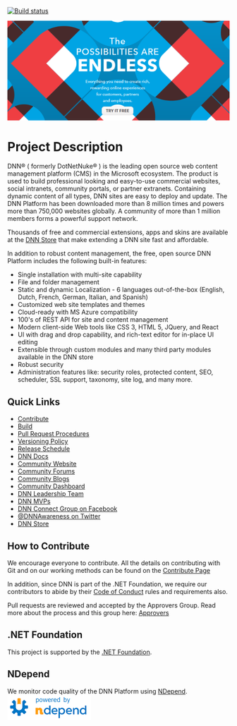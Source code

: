 [![Build status](https://dotnet.visualstudio.com/DNN/_apis/build/status/dnnsoftware.Dnn.Platform?branchName=develop)](https://dotnet.visualstudio.com/DNN/_build/latest?definitionId=145&branchName=develop)

![DNN Platform At A Glance](dnnplatform.png)

# Project Description

DNN® ( formerly DotNetNuke® ) is the leading open source web content management platform (CMS) in the Microsoft ecosystem. The product is used to build professional looking and easy-to-use commercial websites, social intranets, community portals, or partner extranets. Containing dynamic content of all types, DNN sites are easy to deploy and update. The DNN Platform has been downloaded more than 8 million times and powers more than 750,000 websites globally. A community of more than 1 million members forms a powerful support network. 

Thousands of free and commercial extensions, apps and skins are available at the [DNN Store](http://store.dnnsoftware.com/) that make extending a DNN site fast and affordable.

In addition to robust content management, the free, open source DNN Platform includes the following built-in features:

* Single installation with multi-site capability
* File and folder management
* Static and dynamic Localization - 6 languages out-of-the-box (English, Dutch, French, German, Italian, and Spanish)
* Customized web site templates and themes
* Cloud-ready with MS Azure compatibility
* 100's of REST API for site and content management
* Modern client-side Web tools like CSS 3, HTML 5, JQuery, and React
* UI with drag and drop capability, and rich-text editor for in-place UI editing
* Extensible through custom modules and many third party modules available in the DNN store
* Robust security
* Administration features like: security roles, protected content, SEO, scheduler, SSL support, taxonomy, site log, and many more.

## Quick Links

* [Contribute](CONTRIBUTING.md)
* [Build](.github/BUILD.md)
* [Pull Request Procedures](.github/PULL_REQUEST_PROCESS.md)
* [Versioning Policy](.github/VERSIONING_POLICY.md)
* [Release Schedule](.github/RELEASE_SCHEDULE.md)
* [DNN Docs](https://dnndocs.com)
* [Community Website](https://dnncommunity.org)
* [Community Forums](https://dnncommunity.org/forums)
* [Community Blogs](https://dnncommunity.org/blogs)
* [Community Dashboard](https://dnncommunity.org/Community/Dashboard)
* [DNN Leadership Team](https://dnncommunity.org/Community/Leadership-Team)
* [DNN MVPs](https://dnncommunity.org/Community/MVPs/Current-MVPs)
* [DNN Connect Group on Facebook](https://www.facebook.com/groups/dnnconnect/)
* [@DNNAwareness on Twitter](https://www.Twitter.com/DNN)
* [DNN Store](http://store.dnnsoftware.com/)

## How to Contribute

We encourage everyone to contribute.
All the details on contributing with Git and on our working methods can be found on the [Contribute Page](CONTRIBUTING.md)

In addition, since DNN is part of the .NET Foundation, we require our contributors to abide by their [Code of Conduct](https://www.dotnetfoundation.org/code-of-conduct) rules and requirements also.

Pull requests are reviewed and accepted by the Approvers Group. Read more about the process and this group here: [Approvers](.github/APPROVERS.md)

## .NET Foundation

This project is supported by the [.NET Foundation](https://dotnetfoundation.org).

## NDepend

We monitor code quality of the DNN Platform using [NDepend](https://www.ndepend.com).
![NDepend](.github/images/PoweredByNDepend.png)
